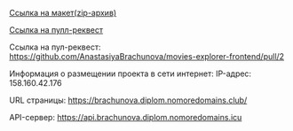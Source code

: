 [Ссылка на макет(zip-архив)](https://disk.yandex.ru/d/-MXVNv3nfuHncQ)

[Ссылка на пулл-реквест](https://github.com/AnastasiyaBrachunova/movies-explorer-frontend/pull/2)

Ссылка на пул-реквест: https://github.com/AnastasiyaBrachunova/movies-explorer-frontend/pull/2

Информация о размещении проекта в сети интернет:
IP-адрес: 158.160.42.176

URL страницы: https://brachunova.diplom.nomoredomains.club/

API-сервер: https://api.brachunova.diplom.nomoredomains.icu


